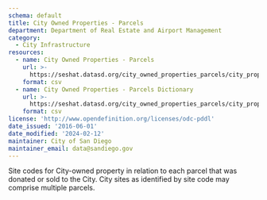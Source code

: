 ```yaml
---
schema: default
title: City Owned Properties - Parcels
department: Department of Real Estate and Airport Management
category:
  - City Infrastructure
resources:
  - name: City Owned Properties - Parcels
    url: >-
      https://seshat.datasd.org/city_owned_properties_parcels/city_property_parcels_datasd.csv
    format: csv
  - name: City Owned Properties - Parcels Dictionary
    url: >-
      https://seshat.datasd.org/city_owned_properties_parcels/city_property_parcels_dictionary_datasd.csv
    format: csv
license: 'http://www.opendefinition.org/licenses/odc-pddl'
date_issued: '2016-06-01'
date_modified: '2024-02-12'
maintainer: City of San Diego
maintainer_email: data@sandiego.gov
---
```

Site codes for City-owned property in relation to each parcel that was
donated or sold to the City. City sites as identified by site code may comprise multiple parcels.
